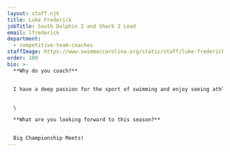 ```yaml
---
layout: staff.njk
title: Luke Frederick
jobTitle: South Dolphin 2 and Shark 2 Lead
email: lfrederick
department:
  - competitive-team-coaches
staffImage: https://www.swimmaccarolina.org/static/staff/luke-frederick.jpg
order: 100
bio: >-
  **Why do you coach?**


  I have a deep passion for the sport of swimming and enjoy seeing athletes grow and excel as they go through their swimming career.


  \

  **What are you looking forward to this season?**


  Big Championship Meets!
---
```

